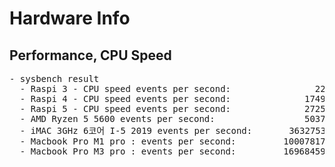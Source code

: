 # Hardware Info

## Performance, CPU Speed 
<pre>
- sysbench result
  - Raspi 3 - CPU speed events per second:                22.71                                                                                       
  - Raspi 4 - CPU speed events per second:              1749.76
  - Raspi 5 - CPU speed events per second:              2725.58  
  - AMD Ryzen 5 5600 events per second:                 5037.77
  - iMAC 3GHz 6코어 I-5 2019 events per second:       3632753.50
  - Macbook Pro M1 pro : events per second:         10007817.69
  - Macbook Pro M3 pro : events per second:         16968459.13
</pre>
